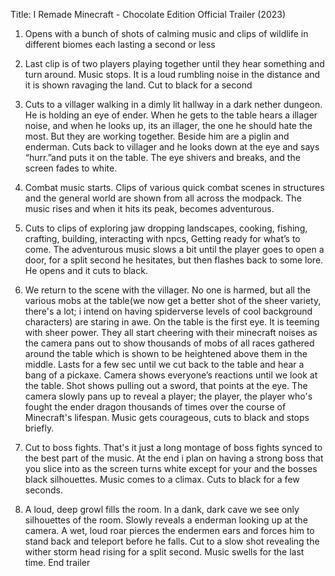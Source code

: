 
Title: I Remade Minecraft - Chocolate Edition Official Trailer (2023) 

1. Opens with a bunch of shots of calming music and clips of wildlife in different biomes each lasting a second or less 

2. Last clip is of two players playing together until they hear something and turn around. Music stops. It is a loud rumbling noise in the distance and it is shown ravaging the land. Cut to black for a second 

3. Cuts to a villager walking in a dimly lit hallway in a dark nether dungeon. He is holding an eye of ender. When he gets to the table hears a illager noise, and when he looks up, its an illager, the one he should hate the most. But they are working together. Beside him are a piglin and enderman. Cuts back to villager and he looks down at the eye and says “hurr.”and puts it on the table. The eye shivers and breaks, and the screen fades to white.  

4. Combat music starts. Clips of various quick combat scenes in structures and the general world are shown from all across the modpack. The music rises and when it hits its peak, becomes adventurous.  

5. Cuts to clips of exploring jaw dropping landscapes, cooking, fishing, crafting, building, interacting with npcs, Getting ready for what’s to come. The adventurous music slows a bit until the player goes to open a door, for a split second he hesitates, but then flashes back to some lore. He opens and it cuts to black.  

6. We return to the scene with the villager. No one is harmed, but all the various mobs at the table(we now get a better shot of the sheer variety, there's a lot; i intend on having spiderverse levels of cool background characters) are staring in awe. On the table is the first eye. It is teeming with sheer power. They all start cheering with their minecraft noises as the camera pans out to show thousands of mobs of all races gathered around the table which is shown to be heightened above them in the middle. Lasts for a few sec until we cut back to the table and hear a bang of a pickaxe. Camera shows everyone’s reactions until we look at the table. Shot shows pulling out a sword, that points at the eye. The camera slowly pans up to reveal a player; the player, the player who's fought the ender dragon thousands of times over the course of Minecraft's lifespan. Music gets courageous, cuts to black and stops briefly.  

7. Cut to boss fights. That's it just a long montage of boss fights synced to the best part of the music. At the end i plan on having a strong boss that you slice into as the screen turns white except for your and the bosses black silhouettes. Music comes to a climax. Cuts to black for a few seconds.  

8. A loud, deep growl fills the room. In a dank, dark cave we see only silhouettes of the room. Slowly reveals a enderman looking up at the camera. A wet, loud roar pierces the endermen ears and forces him to stand back and teleport before he falls. Cut to a slow shot revealing the wither storm head rising for a split second. Music swells for the last time. End trailer